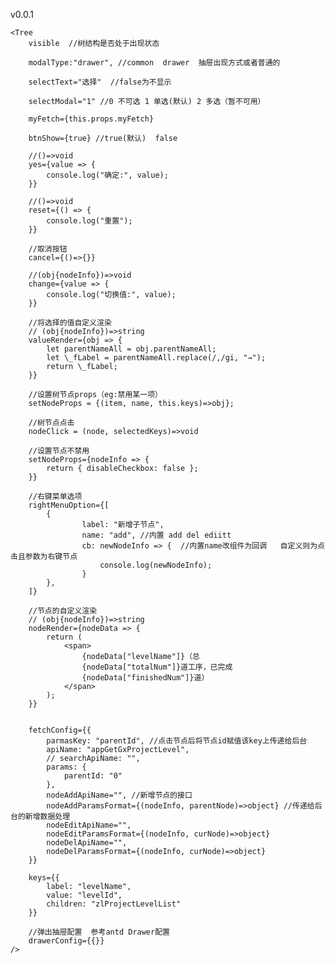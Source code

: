 v0.0.1
 
    <Tree
        visible  //树结构是否处于出现状态

        modalType:"drawer", //common  drawer  抽屉出现方式或者普通的

        selectText="选择"  //false为不显示

        selectModal="1" //0 不可选 1 单选(默认) 2 多选（暂不可用）

        myFetch={this.props.myFetch}

        btnShow={true} //true(默认)  false

        //()=>void
        yes={value => {
            console.log("确定:", value);
        }}

        //()=>void
        reset={() => {
            console.log("重置");
        }}

        //取消按钮
        cancel={()=>{}}

        //(obj{nodeInfo})=>void
        change={value => {
            console.log("切换值:", value);
        }}

        //将选择的值自定义渲染
        // (obj{nodeInfo})=>string
        valueRender={obj => {
            let parentNameAll = obj.parentNameAll;
            let \_fLabel = parentNameAll.replace(/,/gi, "→");
            return \_fLabel;
        }}

        //设置树节点props（eg:禁用某一项）
        setNodeProps = {(item, name, this.keys)=>obj};
        
        //树节点点击
        nodeClick = (node, selectedKeys)=>void
        
        //设置节点不禁用
        setNodeProps={nodeInfo => {
            return { disableCheckbox: false };
        }}

        //右键菜单选项
        rightMenuOption={[
            {
                    label: "新增子节点",
                    name: "add", //内置 add del ediitt
                    cb: newNodeInfo => {  //内置name改组件为回调   自定义则为点击且参数为右键节点
                        console.log(newNodeInfo);
                    }
            },
        ]}

        //节点的自定义渲染
        // (obj{nodeInfo})=>string
        nodeRender={nodeData => {
            return (
                <span>
                    {nodeData["levelName"]}（总
                    {nodeData["totalNum"]}道工序，已完成
                    {nodeData["finishedNum"]}道）
                </span>
            );
        }}
 

        fetchConfig={{
            parmasKey: "parentId", //点击节点后将节点id赋值该key上传递给后台
            apiName: "appGetGxProjectLevel",
            // searchApiName: "",
            params: {
                parentId: "0"
            },
            nodeAddApiName="", //新增节点的接口
            nodeAddParamsFormat={(nodeInfo, parentNode)=>object} //传递给后台的新增数据处理
            nodeEditApiName="",
            nodeEditParamsFormat={(nodeInfo, curNode)=>object}
            nodeDelApiName="",
            nodeDelParamsFormat={(nodeInfo, curNode)=>object}
        }}

        keys={{
            label: "levelName",
            value: "levelId",
            children: "zlProjectLevelList"
        }}

        //弹出抽屉配置  参考antd Drawer配置
        drawerConfig={{}}
    />
